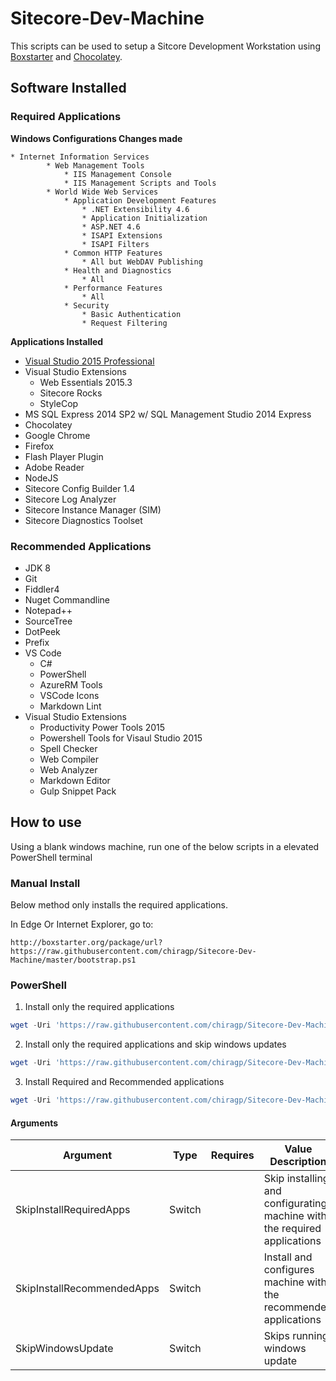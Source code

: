 # Sitecore-Dev-Machine

This scripts can be used to setup a Sitcore Development Workstation using [Boxstarter](http://boxstarter.org/) and [Chocolatey](https://chocolatey.org/).

## Software Installed

### Required Applications
**Windows Configurations Changes made**

    * Internet Information Services
            * Web Management Tools
                * IIS Management Console
                * IIS Management Scripts and Tools
            * World Wide Web Services
                * Application Development Features
                    * .NET Extensibility 4.6
                    * Application Initialization
                    * ASP.NET 4.6
                    * ISAPI Extensions
                    * ISAPI Filters
                * Common HTTP Features
                    * All but WebDAV Publishing
                * Health and Diagnostics
                    * All
                * Performance Features
                    * All
                * Security
                    * Basic Authentication
                    * Request Filtering

**Applications Installed**
* [Visual Studio 2015 Professional](https://www.visualstudio.com/vs/)
* Visual Studio Extensions
    * Web Essentials 2015.3
    * Sitecore Rocks
    * StyleCop
* MS SQL Express 2014 SP2 w/ SQL Management Studio 2014 Express
* Chocolatey
* Google Chrome
* Firefox
* Flash Player Plugin
* Adobe Reader
* NodeJS
* Sitecore Config Builder 1.4
* Sitecore Log Analyzer
* Sitecore Instance Manager (SIM)
* Sitecore Diagnostics Toolset

### Recommended Applications
* JDK 8
* Git
* Fiddler4
* Nuget Commandline
* Notepad++
* SourceTree
* DotPeek
* Prefix
* VS Code
    * C#
    * PowerShell
    * AzureRM Tools
    * VSCode Icons
    * Markdown Lint
* Visual Studio Extensions
    * Productivity Power Tools 2015
    * Powershell Tools for Visaul Studio 2015
    * Spell Checker
    * Web Compiler
    * Web Analyzer
    * Markdown Editor
    * Gulp Snippet Pack

## How to use
Using a blank windows machine, run one of the below scripts in a elevated PowerShell terminal

### Manual Install
Below method only installs the required applications.

In Edge Or Internet Explorer, go to:
```http
http://boxstarter.org/package/url?https://raw.githubusercontent.com/chiragp/Sitecore-Dev-Machine/master/bootstrap.ps1
```

### PowerShell
1. Install only the required applications

```powershell
wget -Uri 'https://raw.githubusercontent.com/chiragp/Sitecore-Dev-Machine/master/bootstrap.ps1' -OutFile "$($env:temp)\bootstrap.ps1";&Invoke-Command -ScriptBlock { &"$($env:temp)\bootstrap.ps1" -SkipInstallRequiredApps}
```
2. Install only the required applications and skip windows updates
```powershell
wget -Uri 'https://raw.githubusercontent.com/chiragp/Sitecore-Dev-Machine/master/bootstrap.ps1' -OutFile "$($env:temp)\bootstrap.ps1";&Invoke-Command -ScriptBlock { &"$($env:temp)\bootstrap.ps1" -SkipWindowsUpdate }
```

3. Install Required and Recommended applications
```powershell
wget -Uri 'https://raw.githubusercontent.com/chiragp/Sitecore-Dev-Machine/master/bootstrap.ps1' -OutFile "$($env:temp)\bootstrap.ps1";&Invoke-Command -ScriptBlock { &"$($env:temp)\bootstrap.ps1" -InstallRecommendedApps }
```

#### Arguments

|Argument|Type|Requires|Value Description|
|--------|----|--------|-----------------|
|SkipInstallRequiredApps|Switch||Skip installing and configurating machine with the required applications|
|SkipInstallRecommendedApps|Switch||Install and configures machine with the recommended applications|
|SkipWindowsUpdate|Switch||Skips running windows update|

